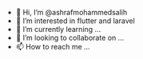 - 👋 Hi, I’m @ashrafmohammedsalih
- 👀 I’m interested in flutter and laravel
- 🌱 I’m currently learning ...
- 💞️ I’m looking to collaborate on ...
- 📫 How to reach me ...

<!---
ashrafmohammedsalih/ashrafmohammedsalih is a ✨ special ✨ repository because its `README.md` (this file) appears on your GitHub profile.
You can click the Preview link to take a look at your changes.
--->
